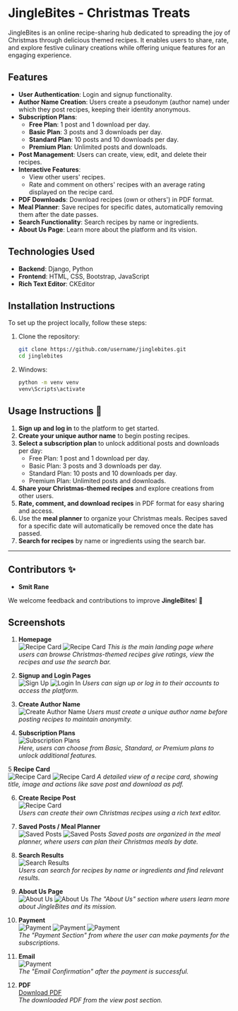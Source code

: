 # JingleBites - Christmas Treats

JingleBites is an online recipe-sharing hub dedicated to spreading the joy of Christmas through delicious themed recipes. It enables users to share, rate, and explore festive culinary creations while offering unique features for an engaging experience.

## Features
- **User Authentication**: Login and signup functionality.
- **Author Name Creation**: Users create a pseudonym (author name) under which they post recipes, keeping their identity anonymous.
- **Subscription Plans**:
  - **Free Plan**: 1 post and 1 download per day.
  - **Basic Plan**: 3 posts and 3 downloads per day.
  - **Standard Plan**: 10 posts and 10 downloads per day.
  - **Premium Plan**: Unlimited posts and downloads.
- **Post Management**: Users can create, view, edit, and delete their recipes.
- **Interactive Features**:
  - View other users' recipes.
  - Rate and comment on others' recipes with an average rating displayed on the recipe card.
- **PDF Downloads**: Download recipes (own or others') in PDF format.
- **Meal Planner**: Save recipes for specific dates, automatically removing them after the date passes.
- **Search Functionality**: Search recipes by name or ingredients.
- **About Us Page**: Learn more about the platform and its vision.

## Technologies Used
- **Backend**: Django, Python
- **Frontend**: HTML, CSS, Bootstrap, JavaScript
- **Rich Text Editor**: CKEditor

## Installation Instructions
To set up the project locally, follow these steps:

1. Clone the repository:
   ```bash
   git clone https://github.com/username/jinglebites.git
   cd jinglebites
2. Windows:
   ```bash
   python -m venv venv
   venv\Scripts\activate

## Usage Instructions 🚀  

1. **Sign up and log in** to the platform to get started.  
2. **Create your unique author name** to begin posting recipes.  
3. **Select a subscription plan** to unlock additional posts and downloads per day:  
   - Free Plan: 1 post and 1 download per day.  
   - Basic Plan: 3 posts and 3 downloads per day.  
   - Standard Plan: 10 posts and 10 downloads per day.  
   - Premium Plan: Unlimited posts and downloads.  
4. **Share your Christmas-themed recipes** and explore creations from other users.  
5. **Rate, comment, and download recipes** in PDF format for easy sharing and access.  
6. Use the **meal planner** to organize your Christmas meals. Recipes saved for a specific date will automatically be removed once the date has passed.  
7. **Search for recipes** by name or ingredients using the search bar.  

---

## Contributors ✨  
- **Smit Rane**  

We welcome feedback and contributions to improve **JingleBites**! 🎄  

## Screenshots

1. **Homepage**  
   ![Recipe Card](assets/images/jb_userpost.png)
   ![Recipe Card](assets/images/jb_otheruserpost.png)
   _This is the main landing page where users can browse Christmas-themed recipes give ratings, view the recipes and use the search bar._

   

2. **Signup and Login Pages**  
   ![Sign Up](assets/images/jbsignup.png)
   ![Login In](assets/images/jblogin.png)
   _Users can sign up or log in to their accounts to access the platform._

   

3. **Create Author Name**  
   ![Create Author Name](assets/images/jb_authorname.png)
   _Users must create a unique author name before posting recipes to maintain anonymity._

   

4. **Subscription Plans**  
   ![Subscription Plans](assets/images/jb_subscription.png)  
   _Here, users can choose from Basic, Standard, or Premium plans to unlock additional features._

   

5 **Recipe Card**  
   ![Recipe Card](assets/images/jb_viewpost.png)
   ![Recipe Card](assets/images/jb_viewpost1.png)
   _A detailed view of a recipe card, showing title, image and actions like save post and download as pdf._

   

6. **Create Recipe Post**  
   ![Recipe Card](assets/images/jb_createpost.png)  
   _Users can create their own Christmas recipes using a rich text editor._

   

7. **Saved Posts / Meal Planner**  
   ![Saved Posts](assets/images/jb_savepost.png)
   ![Saved Posts](assets/images/jb_savepost1.png) 
   _Saved posts are organized in the meal planner, where users can plan their Christmas meals by date._

   

8. **Search Results**  
   ![Search Results](assets/images/jb_searchbar.png)  
   _Users can search for recipes by name or ingredients and find relevant results._



9. **About Us Page**  
    ![About Us](assets/images/jb_aboutus.png)
    ![About Us](assets/images/jb_aboutus1.png)
    _The "About Us" section where users learn more about JingleBites and its mission._

    

10. **Payment**  
    ![Payment](assets/images/jb_subpayment.png)
    ![Payment](assets/images/jb_subpayment1.png)
    ![Payment](assets/images/jb_subpaysuccess.png)   
    _The "Payment Section" from where the user can make payments for the subscriptions._

    

11. **Email**  
    ![Payment](assets/images/jb_emailconfirmation.png)  
    _The "Email Confirmation" after the payment is successful._

12. **PDF**  
   [Download PDF](assets/pdf/Christmas%20Pudding.pdf)  
   _The downloaded PDF from the view post section._


    

